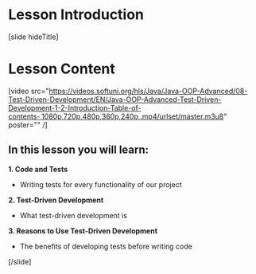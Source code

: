 # Lesson Introduction

[slide hideTitle]

# Lesson Content

[video src="https://videos.softuni.org/hls/Java/Java-OOP-Advanced/08-Test-Driven-Development/EN/Java-OOP-Advanced-Test-Driven-Development-1-2-Introduction-Table-of-contents-,1080p,720p,480p,360p,240p,.mp4/urlset/master.m3u8" poster="" /]

## In this lesson you will learn:

**1. Code and Tests**
- Writing tests for every functionality of our project

**2. Test-Driven Development**
- What test-driven development is

**3. Reasons to Use Test-Driven Development**
- The benefits of developing tests before writing code

[/slide]

